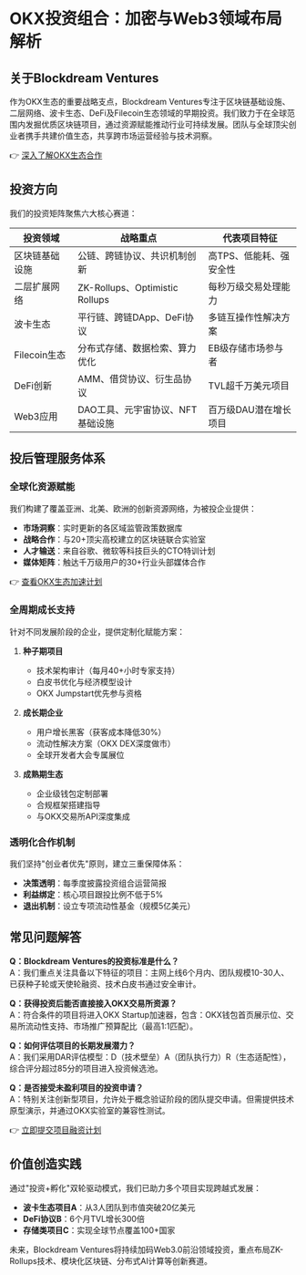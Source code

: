 # OKX投资组合：加密与Web3领域布局解析

## 关于Blockdream Ventures

作为OKX生态的重要战略支点，Blockdream Ventures专注于区块链基础设施、二层网络、波卡生态、DeFi及Filecoin生态领域的早期投资。我们致力于在全球范围内发掘优质区块链项目，通过资源赋能推动行业可持续发展。团队与全球顶尖创业者携手共建价值生态，共享跨市场运营经验与技术洞察。

👉 [深入了解OKX生态合作](https://bit.ly/okx_welcome)

## 投资方向

我们的投资矩阵聚焦六大核心赛道：

| 投资领域        | 战略重点                          | 代表项目特征               |
|-----------------|-----------------------------------|--------------------------|
| 区块链基础设施  | 公链、跨链协议、共识机制创新      | 高TPS、低能耗、强安全性   |
| 二层扩展网络    | ZK-Rollups、Optimistic Rollups    | 每秒万级交易处理能力      |
| 波卡生态        | 平行链、跨链DApp、DeFi协议        | 多链互操作性解决方案      |
| Filecoin生态    | 分布式存储、数据检索、算力优化    | EB级存储市场参与者        |
| DeFi创新        | AMM、借贷协议、衍生品协议         | TVL超千万美元项目         |
| Web3应用        | DAO工具、元宇宙协议、NFT基础设施  | 百万级DAU潜在增长项目     |

## 投后管理服务体系

### 全球化资源赋能

我们构建了覆盖亚洲、北美、欧洲的创新资源网络，为被投企业提供：
- **市场洞察**：实时更新的各区域监管政策数据库
- **战略合作**：与20+顶尖高校建立的区块链联合实验室
- **人才输送**：来自谷歌、微软等科技巨头的CTO特训计划
- **媒体矩阵**：触达千万级用户的30+行业头部媒体合作

👉 [查看OKX生态加速计划](https://bit.ly/okx_welcome)

### 全周期成长支持

针对不同发展阶段的企业，提供定制化赋能方案：
1. **种子期项目**
   - 技术架构审计（每月40+小时专家支持）
   - 白皮书优化与经济模型设计
   - OKX Jumpstart优先参与资格

2. **成长期企业**
   - 用户增长黑客（获客成本降低30%）
   - 流动性解决方案（OKX DEX深度做市）
   - 全球开发者大会专属展位

3. **成熟期生态**
   - 企业级钱包定制部署
   - 合规框架搭建指导
   - 与OKX交易所API深度集成

### 透明化合作机制

我们坚持"创业者优先"原则，建立三重保障体系：
- **决策透明**：每季度披露投资组合运营简报
- **利益绑定**：核心项目跟投比例不低于5%
- **退出机制**：设立专项流动性基金（规模5亿美元）

## 常见问题解答

**Q：Blockdream Ventures的投资标准是什么？**  
A：我们重点关注具备以下特征的项目：主网上线6个月内、团队规模10-30人、已获种子轮或天使轮融资、技术白皮书通过安全审计。

**Q：获得投资后能否直接接入OKX交易所资源？**  
A：符合条件的项目将进入OKX Startup加速器，包含：OKX钱包首页展示位、交易所流动性支持、市场推广预算配比（最高1:1匹配）。

**Q：如何评估项目的长期发展潜力？**  
A：我们采用DAR评估模型：D（技术壁垒）A（团队执行力）R（生态适配性），综合评分超过85分的项目进入投资候选池。

**Q：是否接受未盈利项目的投资申请？**  
A：特别关注创新型项目，允许处于概念验证阶段的团队提交申请。但需提供技术原型演示，并通过OKX实验室的兼容性测试。

👉 [立即提交项目融资计划](https://bit.ly/okx_welcome)

## 价值创造实践

通过"投资+孵化"双轮驱动模式，我们已助力多个项目实现跨越式发展：
- **波卡生态项目A**：从3人团队到市值突破20亿美元
- **DeFi协议B**：6个月TVL增长300倍
- **存储类项目C**：实现全球节点覆盖100+国家

未来，Blockdream Ventures将持续加码Web3.0前沿领域投资，重点布局ZK-Rollups技术、模块化区块链、分布式AI计算等创新赛道。